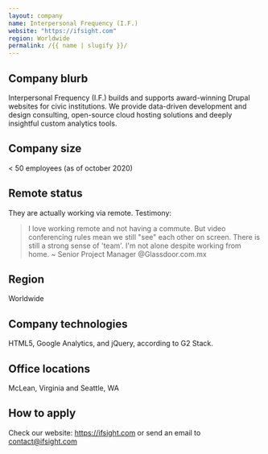 ```yaml
---
layout: company
name: Interpersonal Frequency (I.F.)
website: "https://ifsight.com"
region: Worldwide
permalink: /{{ name | slugify }}/
---
```


## Company blurb

Interpersonal Frequency (I.F.) builds and supports award-winning Drupal websites for civic institutions. We provide data-driven development and design consulting, open-source cloud hosting solutions and deeply insightful custom analytics tools.

## Company size

< 50 employees (as of october 2020)

## Remote status

They are actually working via remote. 
Testimony:
> I love working remote and not having a commute. But video conferencing rules mean we still "see" each other on screen. There is still a strong sense of 'team'. I'm not alone despite working from home. ~ Senior Project Manager @Glassdoor.com.mx

## Region

Worldwide

## Company technologies

HTML5, Google Analytics, and jQuery, according to G2 Stack.

## Office locations

McLean, Virginia and Seattle, WA

## How to apply

Check our website: https://ifsight.com or send an email to contact@ifsight.com